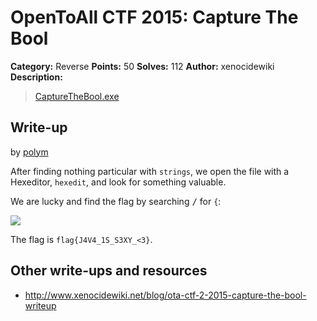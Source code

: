 # OpenToAll CTF 2015: Capture The Bool

**Category:** Reverse
**Points:** 50
**Solves:** 112
**Author:** xenocidewiki
**Description:** 

> [CaptureTheBool.exe](CaptureTheBool.exe)

## Write-up

by [polym](https://github.com/abpolym)

After finding nothing particular with `strings`, we open the file with a Hexeditor, `hexedit`, and look for something valuable.

We are lucky and find the flag by searching <kbd>/</kbd> for `{`:

![](flag.png)

The flag is `flag{J4V4_1S_S3XY_<3}`.

## Other write-ups and resources

* <http://www.xenocidewiki.net/blog/ota-ctf-2-2015-capture-the-bool-writeup>